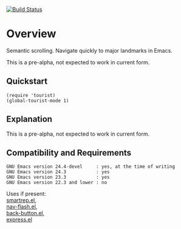 [![Build Status](https://secure.travis-ci.org/rolandwalker/tourist.png)](http://travis-ci.org/rolandwalker/tourist)

# Overview

Semantic scrolling.  Navigate quickly to major landmarks in Emacs.

This is a pre-alpha, not expected to work in current form.

## Quickstart

```elisp
(require 'tourist)
(global-tourist-mode 1)
```

## Explanation

This is a pre-alpha, not expected to work in current form.

## Compatibility and Requirements

	GNU Emacs version 24.4-devel     : yes, at the time of writing
	GNU Emacs version 24.3           : yes
	GNU Emacs version 23.3           : yes
	GNU Emacs version 22.3 and lower : no

Uses if present:  
[smartrep.el](http://github.com/myuhe/smartrep.el),  
[nav-flash.el](http://github.com/rolandwalker/nav-flash),  
[back-button.el](http://github.com/rolandwalker/back-button),  
[express.el](http://github.com/rolandwalker/express)
